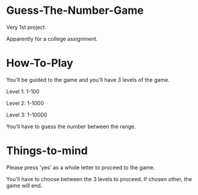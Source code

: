 # Guess-The-Number-Game
Very 1st project.

 
 Apparently for a college assignment.
# How-To-Play
You'll be guided to the game and you'll have 3 levels of the game.


Level 1: 1-100


Level 2: 1-1000


Level 3: 1-10000


You'll have to guess the number between the range.

# Things-to-mind
Please press 'yes' as a whole letter to proceed to the game.

You'll have to choose between the 3 levels to proceed. If chosen other, the game will end.
